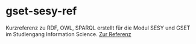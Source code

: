 # gset-sesy-ref
Kurzreferenz zu RDF, OWL, SPARQL erstellt für die Modul SESY und GSET im Studiengang Information Science.
[Zur Referenz](https://giodi.github.io/gset-sesy-ref/)
